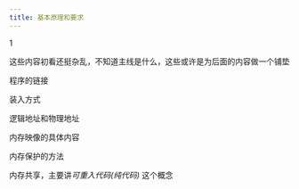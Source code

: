 ```yaml
---
title: 基本原理和要求
---
```


1

这些内容初看还挺杂乱，不知道主线是什么，这些或许是为后面的内容做一个铺垫

程序的链接

装入方式

逻辑地址和物理地址

内存映像的具体内容

内存保护的方法

内存共享，主要讲*可重入代码(纯代码)* 这个概念

